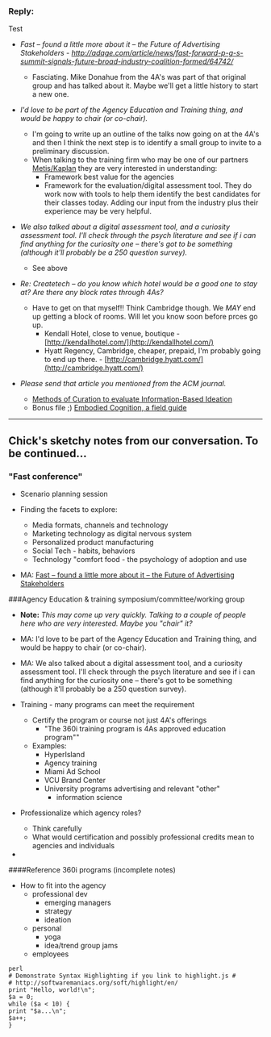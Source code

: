 ### Reply:
Test   

* _Fast – found a little more about it – the Future of Advertising Stakeholders -  http://adage.com/article/news/fast-forward-p-g-s-summit-signals-future-broad-industry-coalition-formed/64742/_
	* Fasciating. Mike Donahue from the 4A's was part of that original group and has talked about it. Maybe we'll get a little history to start a new one.

* _I'd love to be part of the Agency Education and Training thing, and would be happy to chair (or co-chair)._
	* I'm going to write up an outline of the talks now going on at the 4A's and then I think the next step is to identify a small group to invite to a preliminary discussion.
	* When talking to the training firm who may be one of our partners [Metis/Kaplan](http://www.thisismetis.com/) they are very interested in understanding:
		* Framework  best value for the agencies
		* Framework for the evaluation/digital assessment tool. They do work now with tools to help them identify the best candidates for their classes today. Adding our input from the industry plus their experience may be very helpful.


* _We also talked about a digital assessment tool, and a curiosity assessment tool. I'll check through the psych literature and see if i can find anything for the curiosity one – there's got to be something (although it'll probably be a 250 question survey)._
	- See above


* _Re: Createtech – do you know which hotel would be a good one to stay at? Are there any block rates through 4As?_
	* Have to get on that myself!! Think Cambridge though. We _MAY_ end up getting a block of rooms. Will let you know soon before prces go up.
		* Kendall Hotel, close to venue, boutique - [http://kendallhotel.com/](http://kendallhotel.com/)
		* Hyatt Regency, Cambridge, cheaper, prepaid, I'm probably going to end up there. -  [http://cambridge.hyatt.com/](http://cambridge.hyatt.com/)
	

* _Please send that article you mentioned from the ACM journal._
	- [Methods of Curation to evaluate Information-Based Ideation](https://www.dropbox.com/s/71u0uavr9965qfg/Information-basedIdeation-a14-kerne.pdf?dl=0)
	- Bonus file ;) [Embodied Cognition, a field guide](https://www.dropbox.com/s/k57knlou22a0p36/EmbodiedCognitionAfieldGuide.pdf?dl=0)
----

## Chick's sketchy notes from our conversation. To be continued...
### "Fast conference"

* Scenario planning session
* Finding the facets to explore:
	* Media formats, channels and technology
	* Marketing technology as digital nervous system
	* Personalized product manufacturing
	* Social Tech - habits, behaviors 
	* Technology "comfort food - the psychology of adoption and use
	
* MA: [Fast – found a little more about it – the Future of Advertising Stakeholders ](http://adage.com/article/news/fast-forward-p-g-s-summit-signals-future-broad-industry-coalition-formed/64742/)




###Agency Education & training  symposium/committee/working group
* **Note:** *This may come up very quickly. Talking to a couple of people here who are very interested. Maybe you "chair" it?*

* MA: I'd love to be part of the Agency Education and Training thing, and would be happy to chair (or co-chair).

* MA: We also talked about a digital assessment tool, and a curiosity assessment tool. I'll check through the psych literature and see if i can find anything for the curiosity one – there's got to be something (although it'll probably be a 250 question survey).

* Training - many programs can meet the requirement
	* Certify the program or course not just 4A's offerings
		* "The 360i training program is 4As approved education program""
	* Examples:
		* HyperIsland
		* Agency training
		* Miami Ad School
		* VCU Brand Center
		* University programs advertising and relevant "other" 
			* information science
* Professionalize which agency roles? 
	* Think carefully 
	* What would certification and possibly professional credits mean to agencies and individuals
*  

####Reference 360i programs (incomplete notes)
* How to fit into the agency
	* professional dev
		* emerging managers
		* strategy
		* ideation
	* personal
		* yoga
		* idea/trend group jams
	*  employees


```
perl
# Demonstrate Syntax Highlighting if you link to highlight.js #
# http://softwaremaniacs.org/soft/highlight/en/
print "Hello, world!\n";
$a = 0;
while ($a < 10) {
print "$a...\n";
$a++;
}
```



